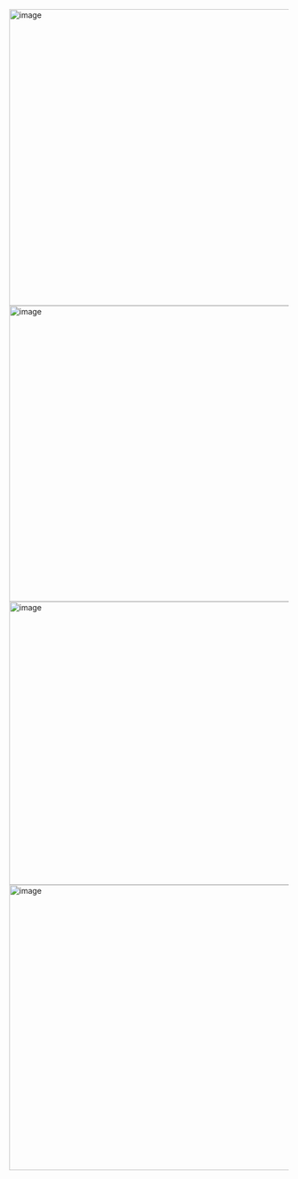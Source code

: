 <img width="534" alt="image" src="https://github.com/user-attachments/assets/51eaa6da-a728-411a-83e3-18b126feae02">
<img width="533" alt="image" src="https://github.com/user-attachments/assets/0c2da2ef-e8f2-4c35-85a6-72da7d497994">
<img width="510" alt="image" src="https://github.com/user-attachments/assets/e4f5e57a-eb3f-480c-8817-fe928a874d79">
<img width="514" alt="image" src="https://github.com/user-attachments/assets/6fabe9d9-752c-47b4-b52b-46ec0f567192">
